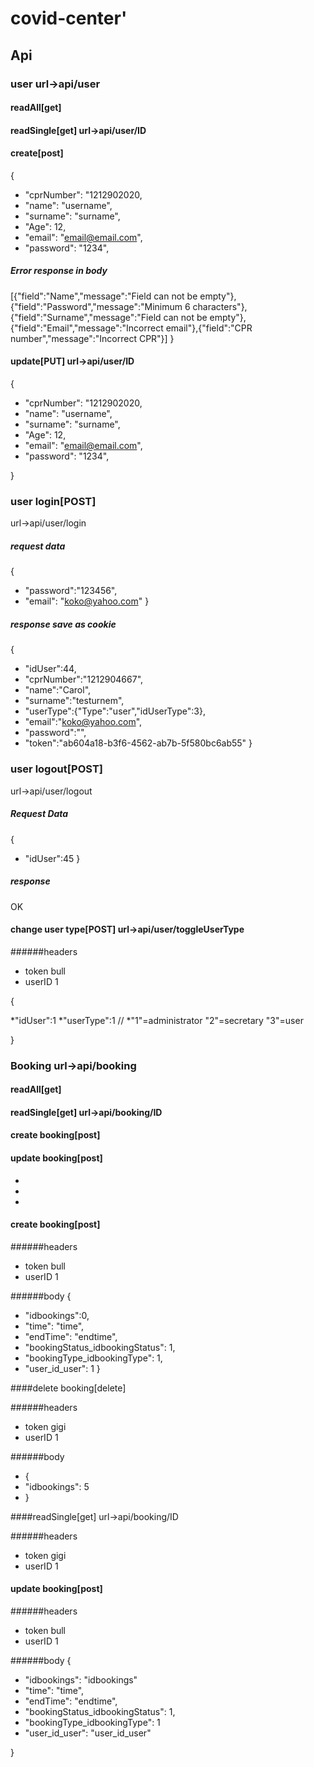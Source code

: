 # covid-center'




## Api

### user   url->api/user

#### readAll[get]
#### readSingle[get] url->api/user/ID
#### create[post]



{
* "cprNumber": "1212902020,
* "name": "username",
* "surname": "surname",
* "Age": 12,
* "email": "email@email.com",
* "password": "1234",

##### Error response in body
[{"field":"Name","message":"Field can not be empty"},{"field":"Password","message":"Minimum 6 characters"},{"field":"Surname","message":"Field can not be empty"},{"field":"Email","message":"Incorrect email"},{"field":"CPR number","message":"Incorrect CPR"}]
}
#### update[PUT]   url->api/user/ID

{
* "cprNumber": "1212902020,
* "name": "username",
* "surname": "surname",
* "Age": 12,
* "email": "email@email.com",
* "password": "1234",

}

### user login[POST]

url->api/user/login 

##### request data
{
* "password":"123456",
* "email": "koko@yahoo.com"
}
##### response save as cookie  
  {
  * "idUser":44,
  * "cprNumber":"1212904667",
  * "name":"Carol",
  * "surname":"testurnem",
  * "userType":{"Type":"user","idUserType":3},
  * "email":"koko@yahoo.com",
  * "password":"",
  * "token":"ab604a18-b3f6-4562-ab7b-5f580bc6ab55"
    }

### user logout[POST]

url->api/user/logout

##### Request Data 

{
* "idUser":45
}

##### response 
 OK

#### change user type[POST] url->api/user/toggleUserType
######headers
* token bull
* userID 1


{

*"idUser":1
*"userType":1 // *"1"=administrator "2"=secretary "3"=user
    
}



### Booking   url->api/booking

#### readAll[get]
#### readSingle[get] url->api/booking/ID
#### create booking[post]
#### update booking[post]

*
*
*
#### create booking[post]
######headers 
* token bull
* userID 1

######body
{
* "idbookings":0,
* "time": "time",
* "endTime": "endtime",
* "bookingStatus_idbookingStatus": 1,
* "bookingType_idbookingType": 1,
* "user_id_user": 1
}
  
####delete booking[delete]

######headers
* token gigi
* userID 1

######body

* {   
* "idbookings": 5
* }

####readSingle[get] url->api/booking/ID


######headers
* token gigi
* userID 1
 
 

#### update booking[post]
######headers

* token bull
* userID 1

######body
{
* "idbookings": "idbookings"
* "time": "time",
* "endTime": "endtime",
* "bookingStatus_idbookingStatus": 1,
* "bookingType_idbookingType": 1
*  "user_id_user": "user_id_user"
   
  }
